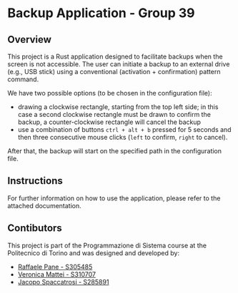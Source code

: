 # Backup Application - Group 39

## Overview
This project is a Rust application designed to facilitate backups when the screen is not accessible. 
The user can initiate a backup to an external drive (e.g., USB stick) using a conventional (activation + confirmation) pattern command. 

We have two possible options (to be chosen in the configuration file):
- drawing a clockwise rectangle, starting from the top left side; 
in this case a second clockwise rectangle must be drawn to confirm the backup, 
a counter-clockwise rectangle will cancel the backup 
- use a combination of buttons `ctrl + alt + b` pressed for 5 seconds and then three consecutive mouse clicks (`left` to confirm, `right` to cancel).

After that, the backup will start on the specified path in the configuration file.

## Instructions
For further information on how to use the application, please refer to the attached documentation.

## Contibutors
This project is part of the Programmazione di Sistema course at the Politecnico di Torino and was designed and developed by: 
- [Raffaele Pane - S305485](https://github.com/bred91)
- [Veronica Mattei - S310707](https://github.com/veronicamattei)
- [Jacopo Spaccatrosi - S285891](https://github.com/Jack313131)
